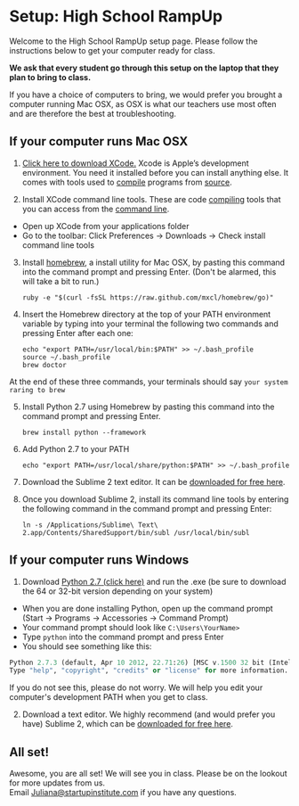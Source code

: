 Setup: High School RampUp
========

Welcome to the High School RampUp setup page. Please follow the instructions below to get your computer ready for class. 

__We ask that every student go through this setup on the laptop that they plan to bring to class.__   

If you have a choice of computers to bring, we would prefer you brought a computer running Mac OSX, as OSX is what our teachers use most often and are therefore the best at troubleshooting.

If your computer runs Mac OSX
---
1. [Click here to download XCode.](https://developer.apple.com/xcode/ "Download XCode") Xcode is Apple’s development environment. You need it installed before you can install anything else. It comes with tools used to [compile](http://en.wikipedia.org/wiki/Compiler) programs from [source](http://en.wikipedia.org/wiki/Source_code).

2. Install XCode command line tools. These are code [compiling](http://en.wikipedia.org/wiki/Compiler) tools that you can access from the [command line](http://en.wikipedia.org/wiki/Command-line_interface).   
 * Open up XCode from your applications folder 
 * Go to the toolbar: Click Preferences → Downloads → Check install command line tools    

3. Install [homebrew](http://mxcl.github.io/homebrew/), a install utility for Mac OSX, by pasting this command into the command prompt and pressing Enter. (Don't be alarmed, this will take a bit to run.)

	```
	ruby -e "$(curl -fsSL https://raw.github.com/mxcl/homebrew/go)"
	```

4. Insert the Homebrew directory at the top of your PATH environment variable by typing into your terminal the following two commands and pressing Enter after each one:

	```
	echo "export PATH=/usr/local/bin:$PATH" >> ~/.bash_profile
	source ~/.bash_profile
	brew doctor
	```

 At the end of these three commands, your terminals should say `your system raring to brew`

5. Install Python 2.7 using Homebrew by pasting this command into the command prompt and pressing Enter.
	
	```
	brew install python --framework
	```

6. Add Python 2.7 to your PATH
	
	```
	echo "export PATH=/usr/local/share/python:$PATH" >> ~/.bash_profile
	```
	
7. Download the Sublime 2 text editor. It can be [downloaded for free here](http://www.sublimetext.com/2).

8. Once you download Sublime 2, install its command line tools by entering the following command in the command prompt and pressing Enter:

	```
	ln -s /Applications/Sublime\ Text\ 2.app/Contents/SharedSupport/bin/subl /usr/local/bin/subl
	```


If your computer runs Windows
---

1. Download [Python 2.7 (click here)](http://www.python.org/getit/) and run the .exe (be sure to download the 64 or 32-bit version depending on your system)
* When you are done installing Python, open up the command prompt (Start → Programs → Accessories → Command Prompt)
* Your command prompt should look like `C:\Users\YourName>`
* Type `python` into the command prompt and press Enter
* You should see something like this:  

```python
Python 2.7.3 (default, Apr 10 2012, 22.71:26) [MSC v.1500 32 bit (Intel)] on win32
Type "help", "copyright", "credits" or "license" for more information.
```
If you do not see this, please do not worry. We will help you edit your computer's development PATH when you get to class.   

2. Download a text editor. We highly recommend (and would prefer you have) Sublime 2, which can be [downloaded for free here](http://www.sublimetext.com/2).

All set!
---
Awesome, you are all set! We will see you in class. Please be on the lookout for more updates from us.   
Email [Juliana@startupinstitute.com](mailto:juliana@startupinstitute.com) if you have any questions.